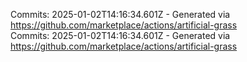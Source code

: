 Commits: 2025-01-02T14:16:34.601Z - Generated via https://github.com/marketplace/actions/artificial-grass
<br>
Commits: 2025-01-02T14:16:34.601Z - Generated via https://github.com/marketplace/actions/artificial-grass
<br>
